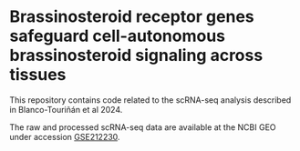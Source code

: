 # Brassinosteroid receptor genes safeguard cell-autonomous brassinosteroid signaling across tissues

This repository contains code related to the scRNA-seq analysis described in Blanco-Touriñán et al 2024. 

The raw and processed scRNA-seq data are available at the NCBI GEO under accession [GSE212230](https://www.ncbi.nlm.nih.gov/geo/query/acc.cgi?acc=GSE212230).

